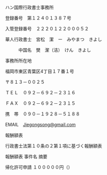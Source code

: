 ハン国際行政書士事務所

登録番号　第１２４０１３８７号

入管登録番号　２２２０１２２０００５２

華人行政書士　宮松　潔　ー　みやまつ　きよし

　　　中国名　樊　潔（洁）　けん　きよし

事務所所在地

福岡市東区青葉区4丁目１７番１号

〒８１３－００２５

ＴＥＬ　０９２－６９２－２３１６

ＦＡＸ　０９２－６９２－２３１５

携　帯　０９０－１９２８－５１８８

EMAIL　Jiegongsong@gmail.com

報酬額表

行政書士法第１０条の２第１項に基づく報酬額表

報酬額表 事件名 摘要

帰化許可申請 １０００００円（）